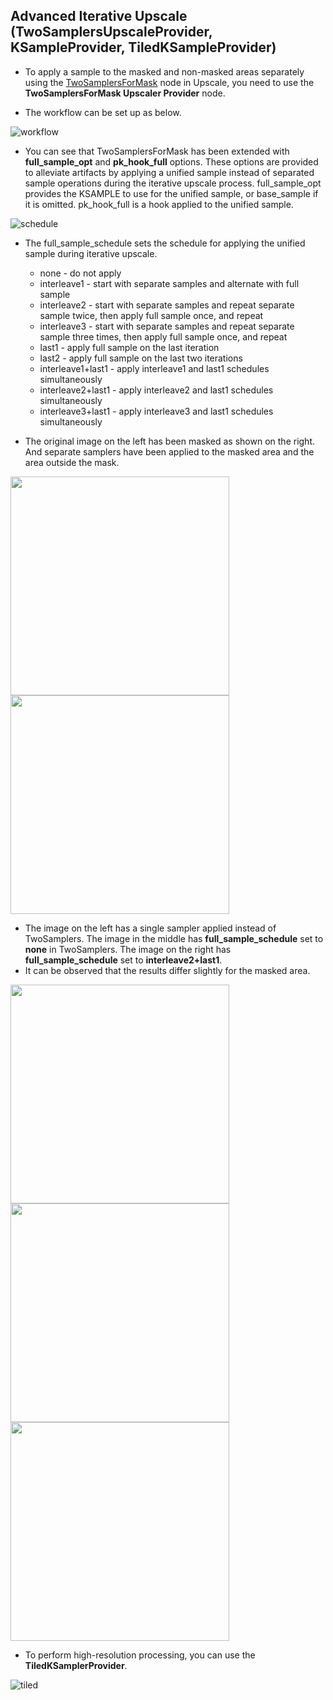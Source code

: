 ## Advanced Iterative Upscale (TwoSamplersUpscaleProvider, KSampleProvider, TiledKSampleProvider)

* To apply a sample to the masked and non-masked areas separately using the [TwoSamplersForMask](TwoSamplers.md) node in Upscale, you need to use the **TwoSamplersForMask Upscaler Provider** node.

* The workflow can be set up as below.

![workflow](https://github.com/ltdrdata/ComfyUI-extension-tutorials/raw/Main/ComfyUI-Impact-Pack/images/TwoSamplersUpscale-workflow.png)

* You can see that TwoSamplersForMask has been extended with **full_sample_opt** and **pk_hook_full** options. These options are provided to alleviate artifacts by applying a unified sample instead of separated sample operations during the iterative upscale process. full_sample_opt provides the KSAMPLE to use for the unified sample, or base_sample if it is omitted. pk_hook_full is a hook applied to the unified sample.


![schedule](https://github.com/ltdrdata/ComfyUI-extension-tutorials/raw/Main/ComfyUI-Impact-Pack/images/TwoSamplersUpscale-schedule.png)

* The full_sample_schedule sets the schedule for applying the unified sample during iterative upscale.
  * none - do not apply
  * interleave1 - start with separate samples and alternate with full sample
  * interleave2 - start with separate samples and repeat separate sample twice, then apply full sample once, and repeat
  * interleave3 - start with separate samples and repeat separate sample three times, then apply full sample once, and repeat
  * last1 - apply full sample on the last iteration
  * last2 - apply full sample on the last two iterations
  * interleave1+last1 - apply interleave1 and last1 schedules simultaneously
  * interleave2+last1 - apply interleave2 and last1 schedules simultaneously
  * interleave3+last1 - apply interleave3 and last1 schedules simultaneously

* The original image on the left has been masked as shown on the right. And separate samplers have been applied to the masked area and the area outside the mask.

<img src="https://github.com/ltdrdata/ComfyUI-extension-tutorials/raw/Main/ComfyUI-Impact-Pack/images/TwoSamplersUpscale-original.png" width="350"/> <img src="https://github.com/ltdrdata/ComfyUI-extension-tutorials/raw/Main/ComfyUI-Impact-Pack/images/TwoSamplersUpscale-masked.png" width="350"/>

* The image on the left has a single sampler applied instead of TwoSamplers. The image in the middle has **full_sample_schedule** set to **none** in TwoSamplers. The image on the right has **full_sample_schedule** set to **interleave2+last1**.
* It can be observed that the results differ slightly for the masked area.

<img src="https://github.com/ltdrdata/ComfyUI-extension-tutorials/raw/Main/ComfyUI-Impact-Pack/images/TwoSamplersUpscale-single.png" width="350"/> <img src="https://github.com/ltdrdata/ComfyUI-extension-tutorials/raw/Main/ComfyUI-Impact-Pack/images/TwoSamplersUpscale-none-schedule.png" width="350"/> <img src="https://github.com/ltdrdata/ComfyUI-extension-tutorials/raw/Main/ComfyUI-Impact-Pack/images/TwoSamplersUpscale-i2l1-schedule.png" width="350"/>

* To perform high-resolution processing, you can use the **TiledKSamplerProvider**.

![tiled](https://github.com/ltdrdata/ComfyUI-extension-tutorials/raw/Main/ComfyUI-Impact-Pack/images/TwoSamplersUpscale-tiled.png)

